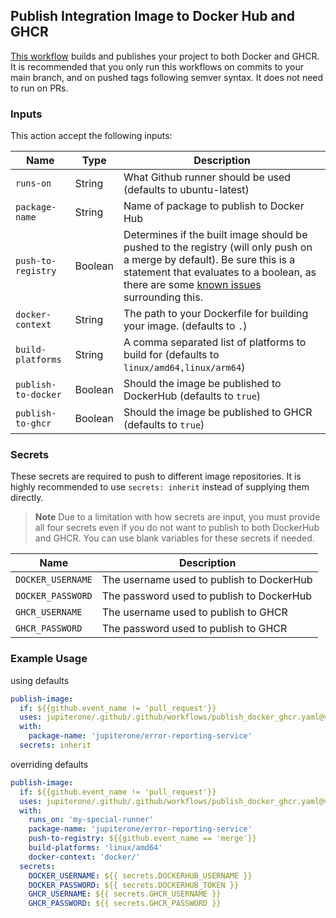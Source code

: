 ## Publish Integration Image to Docker Hub and GHCR

[This workflow](https://github.com/JupiterOne/.github/blob/main/.github/workflows/publish_docker_ghcr.yaml)
builds and publishes your project to both Docker and GHCR. It is recommended
that you only run this workflows on commits to your main branch, and on pushed
tags following semver syntax. It does not need to run on PRs.

### Inputs

This action accept the following inputs:

| Name                | Type    | Description                                                                                                                                                                                                                                                                                                                              |
| ------------------- | ------- | ---------------------------------------------------------------------------------------------------------------------------------------------------------------------------------------------------------------------------------------------------------------------------------------------------------------------------------------- |
| `runs-on`           | String  | What Github runner should be used (defaults to ubuntu-latest)                                                                                                                                                                                                                                                                            |
| `package-name`      | String  | Name of package to publish to Docker Hub                                                                                                                                                                                                                                                                                                 |
| `push-to-registry`  | Boolean | Determines if the built image should be pushed to the registry (will only push on a merge by default). Be sure this is a statement that evaluates to a boolean, as there are some [known issues](https://medium.com/@sohail.ra5/github-actions-passing-boolean-input-variables-to-reusable-workflow-call-42d39bf7342e) surrounding this. |
| `docker-context`    | String  | The path to your Dockerfile for building your image. (defaults to `.`)                                                                                                                                                                                                                                                                   |
| `build-platforms`   | String  | A comma separated list of platforms to build for (defaults to `linux/amd64,linux/arm64`)                                                                                                                                                                                                                                                 |
| `publish-to-docker` | Boolean | Should the image be published to DockerHub (defaults to `true`)                                                                                                                                                                                                                                                                          |
| `publish-to-ghcr`   | Boolean | Should the image be published to GHCR (defaults to `true`)                                                                                                                                                                                                                                                                               |

### Secrets

These secrets are required to push to different image repositories. It is highly
recommended to use `secrets: inherit` instead of supplying them directly.

> **Note** Due to a limitation with how secrets are input, you must provide all
> four secrets even if you do not want to publish to both DockerHub and GHCR.
> You can use blank variables for these secrets if needed.

| Name              | Description                               |
| ----------------- | ----------------------------------------- |
| `DOCKER_USERNAME` | The username used to publish to DockerHub |
| `DOCKER_PASSWORD` | The password used to publish to DockerHub |
| `GHCR_USERNAME`   | The username used to publish to GHCR      |
| `GHCR_PASSWORD`   | The password used to publish to GHCR      |

### Example Usage

using defaults

```yaml
publish-image:
  if: ${{github.event_name != 'pull_request'}}
  uses: jupiterone/.github/.github/workflows/publish_docker_ghcr.yaml@v1.0.1
  with:
    package-name: 'jupiterone/error-reporting-service'
  secrets: inherit
```

overriding defaults

```yaml
publish-image:
  if: ${{github.event_name != 'pull_request'}}
  uses: jupiterone/.github/.github/workflows/publish_docker_ghcr.yaml@v1.0.1
  with:
    runs_on: 'my-special-runner'
    package-name: 'jupiterone/error-reporting-service'
    push-to-registry: ${{github.event_name == 'merge'}}
    build-platforms: 'linux/amd64'
    docker-context: 'docker/'
  secrets:
    DOCKER_USERNAME: ${{ secrets.DOCKERHUB_USERNAME }}
    DOCKER_PASSWORD: ${{ secrets.DOCKERHUB_TOKEN }}
    GHCR_USERNAME: ${{ secrets.GHCR_USERNAME }}
    GHCR_PASSWORD: ${{ secrets.GHCR_PASSWORD }}
```
